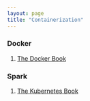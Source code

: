 ```yaml
---
layout: page
title: "Containerization"
---
```


### Docker
1. [The Docker Book](https://www.oreilly.com/library/view/the-docker-book/9780988820203/)

### Spark
1. [The Kubernetes Book](https://nigelpoulton.com/books/)
